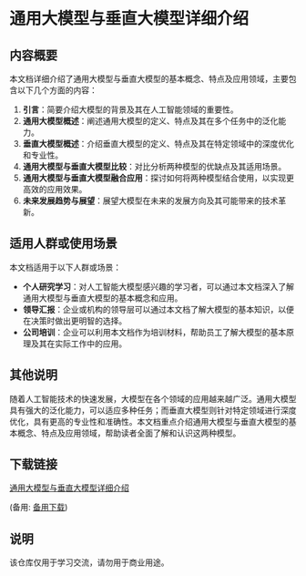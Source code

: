 # 通用大模型与垂直大模型详细介绍

## 内容概要

本文档详细介绍了通用大模型与垂直大模型的基本概念、特点及应用领域，主要包含以下几个方面的内容：

1. **引言**：简要介绍大模型的背景及其在人工智能领域的重要性。
2. **通用大模型概述**：阐述通用大模型的定义、特点及其在多个任务中的泛化能力。
3. **垂直大模型概述**：介绍垂直大模型的定义、特点及其在特定领域中的深度优化和专业性。
4. **通用大模型与垂直大模型比较**：对比分析两种模型的优缺点及其适用场景。
5. **通用大模型与垂直大模型融合应用**：探讨如何将两种模型结合使用，以实现更高效的应用效果。
6. **未来发展趋势与展望**：展望大模型在未来的发展方向及其可能带来的技术革新。

## 适用人群或使用场景

本文档适用于以下人群或场景：

- **个人研究学习**：对人工智能大模型感兴趣的学习者，可以通过本文档深入了解通用大模型与垂直大模型的基本概念和应用。
- **领导汇报**：企业或机构的领导层可以通过本文档了解大模型的基本知识，以便在决策时做出更明智的选择。
- **公司培训**：企业可以利用本文档作为培训材料，帮助员工了解大模型的基本原理及其在实际工作中的应用。

## 其他说明

随着人工智能技术的快速发展，大模型在各个领域的应用越来越广泛。通用大模型具有强大的泛化能力，可以适应多种任务；而垂直大模型则针对特定领域进行深度优化，具有更高的专业性和准确性。本文档重点介绍通用大模型与垂直大模型的基本概念、特点及应用领域，帮助读者全面了解和认识这两种模型。

## 下载链接
[通用大模型与垂直大模型详细介绍](https://pan.quark.cn/s/1efb8a93337b) 

(备用: [备用下载](https://pan.baidu.com/s/1Z5U7j9IxrzvbwKbabik7dQ?pwd=1234))

## 说明

该仓库仅用于学习交流，请勿用于商业用途。
